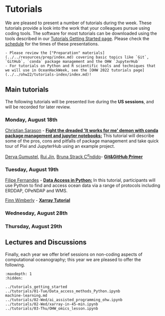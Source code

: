 # Tutorials

We are pleased to present a number of tutorials during the week.  These tutorials provide a look into the work that your colleagues pursue using coding tools.  The software for most tutorials can be downloaded using the tools described in our [Tutorials Getting Started page](../tutorials_getting_started.md).  Please check the [schedule](../schedule.md) for the times of these presentations.

```{admonition} Technical preparations and background for OceanHackWeek!
- Please review the ["Preparation" materials](../../resources/prep/index.md) covering basic topics like `Git`, `GitHub`, `conda` package management and the OHW `JupyterHub`
- For tutorials on Python and R scientific tools and techniques that we will use in OceanHackWeek, see the [OHW 2022 tutorials page](../../ohw22/tutorials-index/index.md)!
```

## Main tutorials

<!-- ```{admonition} UPDATE THIS INFORMATION TO OHW24 CONTEXT!!
:class: important
- See the [ohw23 tutorials index page](../../ohw23/tutorials-index) as a template to content for this page. 
- Make sure to update the links to tutorials in `ohw-tutorials` repo in `toctree`, and see [https://github.com/oceanhackweek/oceanhackweek.github.io/issues/263](https://github.com/oceanhackweek/oceanhackweek.github.io/issues/263) to understand the somewhat complex, git submodules set up that links to tutorials in that repo
``` -->

The following tutorials will be presented live during the **US sessions**, and will be recorded for later review.

### Monday, August 18th
[Christian Sarason](https://apl.uw.edu/people/profile.php?last_name=Sarason&first_name=Christian) - [**Fight the dreaded 'It works for me' demon with conda package management and jupyter notebooks:**](https://github.com/oceanhackweek/ohw-tutorials/tree/OHW25/00-Mon#packagesjupyterlabhub) This tutorial will describe some of the pros, cons and pitfalls of package management and take quick tour of Pixi and JupyterHub using an example project.

[Derya Gumustel](https://www.linkedin.com/in/derya-gumustel), [Rui Jin](https://ruijinsz.github.io/), [Bruna Strack C$^{a}$ndido](https://at.linkedin.com/in/brunascandido)- [**Git&GitHub Primer**](https://github.com/oceanhackweek/ohw-tutorials/tree/OHW25/00-Mon#git--github-primer)

### Tuesday, August 19th
[Filipe Fernandes](https://github.com/ocefpaf) - [**Data Access in Python:**](https://github.com/oceanhackweek/ohw-tutorials/tree/OHW25/01-Tue#data-access-in-python) In this tutorial, participants will use Python to find and access ocean data via a range of protocols including ERDDAP, OPeNDAP and WMS. 

[Finn Wimberly](https://www.whoi.edu/research-associate-ii-finn-wimberly/) - [**Xarray Tutorial**](https://github.com/oceanhackweek/ohw-tutorials/tree/OHW25/01-Tue#xarray) 

### Wednesday, August 28th


### Thursday, August 29th


## Lectures and Discussions

Finally, each year we offer brief sessions on non-coding aspects of computational oceanography; this year we are pleased to offer the following.



```{toctree}
:maxdepth: 1
:hidden:

../tutorials_getting_started
../tutorials/01-Tue/Data_access_methods_Python.ipynb
machine-learning.md
../tutorials/02-Wed/ai_assisted_programming_ohw.ipynb
../tutorials/02-Wed/xarray-in-45-min.ipynb
../tutorials/03-Thu/OHW_omics_lesson.ipynb
```

